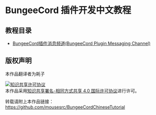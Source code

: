 # BungeeCord 插件开发中文教程
## 教程目录
- [BungeeCord插件消息频道(BungeeCord Plugin Messaging Channel)](https://github.com/mousesrc/BungeeCordChineseTutorial/wiki/BungeeCord%E6%8F%92%E4%BB%B6%E6%B6%88%E6%81%AF%E9%80%9A%E9%81%93(BungeeCord-Plugin-Messaging-Channel))
## 版权声明
本作品翻译者为耗子

<a rel="license" href="http://creativecommons.org/licenses/by-sa/4.0/"><img alt="知识共享许可协议" style="border-width:0" src="https://i.creativecommons.org/l/by-sa/4.0/88x31.png" /></a><br />本作品采用<a rel="license" href="http://creativecommons.org/licenses/by-sa/4.0/">知识共享署名-相同方式共享 4.0 国际许可协议</a>进行许可。

转载请附上本作品链接： https://github.com/mousesrc/BungeeCordChineseTutorial
